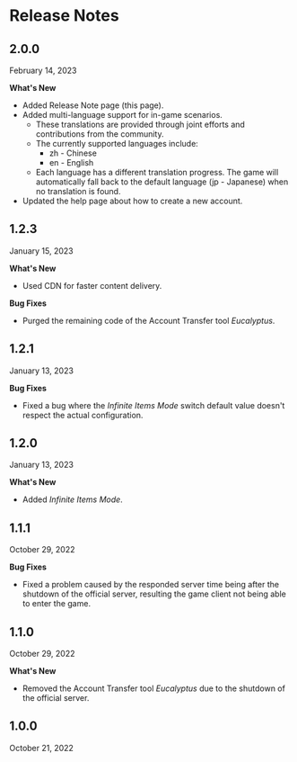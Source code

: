 # Release Notes

## 2.0.0

February 14, 2023

**What's New**

* Added Release Note page (this page).
* Added multi-language support for in-game scenarios.
    * These translations are provided through joint efforts and contributions from the community.
    * The currently supported languages include:
        * zh - Chinese
        * en - English
    * Each language has a different translation progress. The game will automatically fall back to the default language (jp - Japanese) when no translation is found.
* Updated the help page about how to create a new account.

## 1.2.3

January 15, 2023

**What's New**

* Used CDN for faster content delivery.

**Bug Fixes**

* Purged the remaining code of the Account Transfer tool *Eucalyptus*.

## 1.2.1

January 13, 2023

**Bug Fixes**

* Fixed a bug where the *Infinite Items Mode* switch default value doesn't respect the actual configuration.

## 1.2.0

January 13, 2023

**What's New**

* Added *Infinite Items Mode*.

## 1.1.1

October 29, 2022

**Bug Fixes**

* Fixed a problem caused by the responded server time being after the shutdown of the official server, resulting the game client not being able to enter the game.

## 1.1.0

October 29, 2022

**What's New**

* Removed the Account Transfer tool *Eucalyptus* due to the shutdown of the official server.

## 1.0.0

October 21, 2022